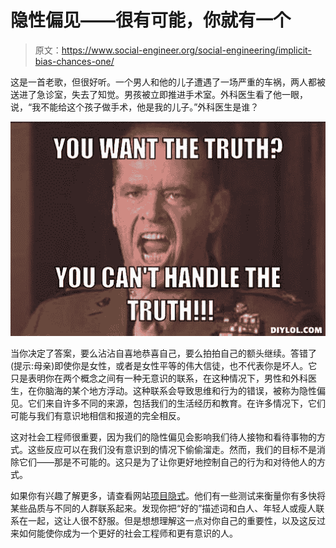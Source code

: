 # 隐性偏见——很有可能，你就有一个

> 原文：<https://www.social-engineer.org/social-engineering/implicit-bias-chances-one/>

这是一首老歌，但很好听。一个男人和他的儿子遭遇了一场严重的车祸，两人都被送进了急诊室，失去了知觉。男孩被立即推进手术室。外科医生看了他一眼，说，“我不能给这个孩子做手术，他是我的儿子。”外科医生是谁？

[![Implicit Bias – Chances Are, You Have One](img/663fbe1b57817b766e6fd3c044d7860b.png)](https://www.social-engineer.org/social-engineering/implicit-bias-chances-one/attachment/you-cant-handle-the-truth-meme-generator-you-want-the-truth-you-can-t-handle-the-truth-9789dd/)

当你决定了答案，要么沾沾自喜地恭喜自己，要么拍拍自己的额头继续。答错了(提示:母亲)即使你是女性，或者是女性平等的伟大信徒，也不代表你是坏人。它只是表明你在两个概念之间有一种无意识的联系，在这种情况下，男性和外科医生，在你脑海的某个地方浮动。这种联系会导致思维和行为的错误，被称为隐性偏见。它们来自许多不同的来源，包括我们的生活经历和教育。在许多情况下，它们可能与我们有意识地相信和报道的完全相反。

这对社会工程师很重要，因为我们的隐性偏见会影响我们待人接物和看待事物的方式。这些反应可以在我们没有意识到的情况下偷偷溜走。然而，我们的目标不是消除它们——那是不可能的。这只是为了让你更好地控制自己的行为和对待他人的方式。

如果你有兴趣了解更多，请查看网站[项目隐式](https://implicit.harvard.edu/implicit/)。他们有一些测试来衡量你有多快将某些品质与不同的人群联系起来。发现你把“好的”描述词和白人、年轻人或瘦人联系在一起，这让人很不舒服。但是想想理解这一点对你自己的重要性，以及这反过来如何能使你成为一个更好的社会工程师和更有意识的人。